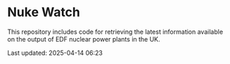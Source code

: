 # Nuke Watch

This repository includes code for retrieving the latest information available on the output of EDF nuclear power plants in the UK.

Last updated: 2025-04-14 06:23